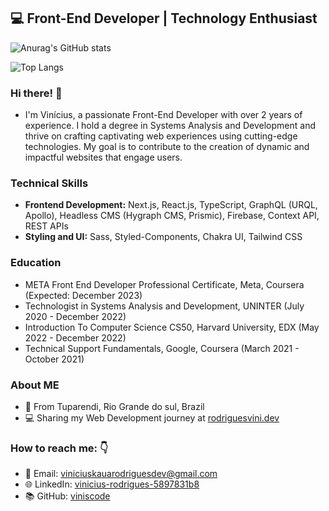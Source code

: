 





## 💻 Front-End Developer | Technology Enthusiast
![Anurag's GitHub stats](https://github-readme-stats.vercel.app/api?username=viniscode\&rank_icon=percentile&theme=radical&include_all_commits=true)

![Top Langs](https://github-readme-stats.vercel.app/api/top-langs/?username=viniscode&theme=radical)
### Hi there! 👋  
- I'm Vinícius, a passionate Front-End Developer with over 2 years of experience. I hold a degree in Systems Analysis and Development and thrive on crafting captivating web experiences using cutting-edge technologies. My goal is to contribute to the creation of dynamic and impactful websites that engage users.

### Technical Skills
- <strong>Frontend Development:</strong> Next.js, React.js, TypeScript, GraphQL (URQL, Apollo), Headless CMS (Hygraph CMS, Prismic), Firebase, Context API, REST APIs
- <strong>Styling and UI:</strong> Sass, Styled-Components, Chakra UI, Tailwind CSS


### Education

- META Front End Developer Professional Certificate, Meta, Coursera (Expected: December 2023)
- Technologist in Systems Analysis and Development, UNINTER (July 2020 - December 2022)
- Introduction To Computer Science CS50, Harvard University, EDX (May 2022 - December 2022)
- Technical Support Fundamentals, Google, Coursera (March 2021 - October 2021)

###  About ME
-  📍 From Tuparendi, Rio Grande do sul, Brazil
- 💻 Sharing my Web Development journey at [rodriguesvini.dev](https://instagram.com/rodriguesvini.dev)

### How to reach me: 👇 
- 📧 Email: viniciuskauarodriguesdev@gmail.com
- 🌐 LinkedIn: [vinicius-rodrigues-5897831b8](https://www.linkedin.com/in/vinicius-rodrigues-5897831b8/)
- 📚 GitHub: [viniscode](https://www.github.com/viniscode/)




